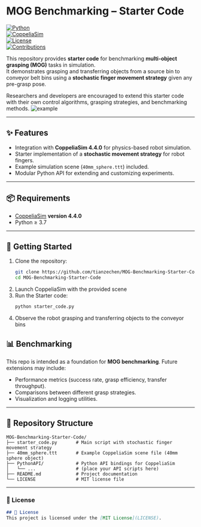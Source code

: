 # MOG Benchmarking – Starter Code  

[![Python](https://img.shields.io/badge/python-3.7%2B-blue.svg)](https://www.python.org/)  
[![CoppeliaSim](https://img.shields.io/badge/CoppeliaSim-4.4.0-orange.svg)](https://www.coppeliarobotics.com/)  
[![License](https://img.shields.io/badge/license-MIT-green.svg)](LICENSE)  
[![Contributions](https://img.shields.io/badge/contributions-welcome-brightgreen.svg)](#-contributing)  

This repository provides **starter code** for benchmarking **multi-object grasping (MOG)** tasks in simulation.  
It demonstrates grasping and transferring objects from a source bin to conveyor belt bins using a **stochastic finger movement strategy** given any pre-grasp pose.  

Researchers and developers are encouraged to extend this starter code with their own control algorithms, grasping strategies, and benchmarking methods.  ![example](https://github.com/user-attachments/assets/a98c773f-c451-45bb-85c8-9a8df347db80)


---


## ✨ Features
- Integration with **CoppeliaSim 4.4.0** for physics-based robot simulation.  
- Starter implementation of a **stochastic movement strategy** for robot fingers.  
- Example simulation scene (`40mm_sphere.ttt`) included.  
- Modular Python API for extending and customizing experiments.  

---

## 📦 Requirements
- [CoppeliaSim](https://www.coppeliarobotics.com/downloads) **version 4.4.0**  
- Python ≥ 3.7

---

## 🚀 Getting Started

1. Clone the repository:
   ```bash
   git clone https://github.com/tianzechen/MOG-Benchmarking-Starter-Code.git
   cd MOG-Benchmarking-Starter-Code
2. Launch CoppeliaSim with the provided scene
3. Run the Starter code:
   ```bash
   python starter_code.py
4. Observe the robot grasping and transferring objects to the conveyor bins

## 📊 Benchmarking
This repo is intended as a foundation for **MOG benchmarking**. Future extensions may include:  
- Performance metrics (success rate, grasp efficiency, transfer throughput).  
- Comparisons between different grasp strategies.  
- Visualization and logging utilities.

---

## 📂 Repository Structure

```
MOG-Benchmarking-Starter-Code/
├── starter_code.py       # Main script with stochastic finger movement strategy
├── 40mm_sphere.ttt       # Example CoppeliaSim scene file (40mm sphere object)
├── PythonAPI/            # Python API bindings for CoppeliaSim
│   └── ...               # (place your API scripts here)
├── README.md             # Project documentation
└── LICENSE               # MIT license file
```

---

### 📜 License
```markdown
## 📜 License
This project is licensed under the [MIT License](LICENSE).
